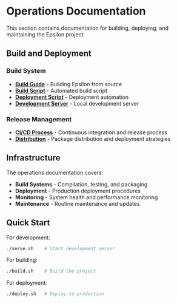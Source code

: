 # Operations Documentation

This section contains documentation for building, deploying, and maintaining the Epsilon project.

## Build and Deployment

### Build System
- **[Build Guide](build.md)** - Building Epsilon from source
- **[Build Script](build.sh)** - Automated build script
- **[Deployment Script](deploy.sh)** - Deployment automation
- **[Development Server](serve.sh)** - Local development server

### Release Management
- **[CI/CD Process](ci-release-process.md)** - Continuous integration and release process
- **[Distribution](distribution.md)** - Package distribution and deployment strategies

## Infrastructure

The operations documentation covers:

- **Build Systems** - Compilation, testing, and packaging
- **Deployment** - Production deployment procedures
- **Monitoring** - System health and performance monitoring
- **Maintenance** - Routine maintenance and updates

## Quick Start

For development:
```bash
./serve.sh    # Start development server
```

For building:
```bash
./build.sh    # Build the project
```

For deployment:
```bash
./deploy.sh   # Deploy to production
```